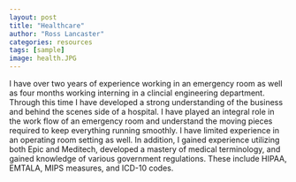 ```yaml
---
layout: post
title: "Healthcare"
author: "Ross Lancaster"
categories: resources
tags: [sample]
image: health.JPG
---
```


I have over two years of experience working in an emergency room as well as four months working interning in a clincial engineering department. Through this time I have developed a strong understanding of the business and behind the scenes side of a hospital. I have played an integral role in the work flow of an emergency room and understand the moving pieces required to keep everything running smoothly. I have limited experience in an operating room setting as well. In addition, I gained experience utilizing both Epic and Meditech, developed a mastery of medical terminology, and gained knowledge of various government regulations. These include HIPAA, EMTALA, MIPS measures, and ICD-10 codes. 
